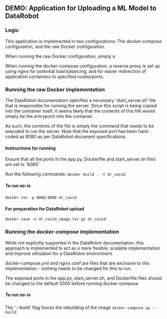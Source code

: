## DEMO: Application for Uploading a ML Model to DataRobot

### Logic
This application is implemented in two configurations: The docker-compose configuration, and the raw Docker configuration.

When running the raw Docker configuration, simply a 

When running the docker-compose configuration, a reverse proxy is set up using nginx for potential load balancing, and for easier redirection of application containers to specified routes/ports.

### Running the raw Docker implementation
The DataRobot documentation specifies a necessary 'start_server.sh' file that is responsible for running the server. Since this script is being copied into the container itself, it seems likely that the contents of this file would simply be the entrypoint into the container.

As such, the contents of the file is simply the command that needs to be executed to run the server. Note that the exposed port has been hard-coded as 8080 as per DataRobot document specifications.

#### Instructions for running
Ensure that all the ports in the app.py, Dockerfile and start_server.sh files are set to '8080'

Run the following commands:
```docker build . -t dr_covid```

##### To run as-is
```docker run -p 8080:8080 dr_covid```

#### For preparation for DataRobot upload
```docker save -o dr_covid_image.tar.gz dr_covid'```

### Running the docker-compose implementation
While not explicitly supported in the DataRobot documentation, this approach is implemented to act as a more flexible, scalable implementation and improve utilisation for a DataRobot environment.

docker-compose.yml and nginx.conf are files that are exclusive to this implementation - nothing needs to be changed for this to run.

The exposed ports in the app.py, start_server.sh, and Dockerfile files should be changed to the default 5000 before running docker-compose

##### To run as-is
The '--build' flag forces the rebuilding of the image
```docker-compose up --build```
